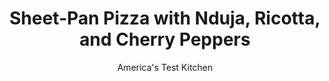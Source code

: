 ---
layout: ../../layouts/MarkdownPostLayout.astro
title: Sheet-Pan Pizza with Nduja, Ricotta, and Cherry Peppers
author: America's Test Kitchen
pubDate: 2023-03-15
description: "You’re just a few hours away from a crowd-pleasing pie with lacy edges and a crispy, airy, focaccia-like crust."
image_url: https://res.cloudinary.com/hksqkdlah/image/upload/ar_1:1,c_fill,dpr_2.0,f_auto,fl_lossy.progressive.strip_profile,g_faces:auto,q_auto:low,w_344/SFS_SheetPanPizzaNdujaRicottaCherryPeppers_17_yidcxm
tags: ["Main Courses","Pork","Cheese","Pizza"]
calories: 5177
protein: 42
carbohydrates: 62
fats: 47
fiber: 3
ingredients: ["3 cups (15 ounces), all-purpose flour","2 teaspoons, instant or rapid-rise yeast","2 teaspoons, sugar","1⅓ cups, water","1 teaspoon, table salt","¼ cup, extra-virgin olive oil","¾ cup room-temperature, 'nduja, divided","½ cup, whole-milk ricotta cheese","1¼ cups, canned crushed tomatoes","2 , garlic cloves, minced","1½ teaspoons, dried oregano","1 teaspoon, sugar","½ teaspoon, red pepper flakes, plus extra for sprinkling","½ teaspoon, table salt","1 ounce, Pecorino Romano cheese, grated (½ cup), plus extra for sprinkling","12 ounces whole-milk block, mozzarella cheese, shredded (3 cups)","⅓ cup shredded fresh, basil","⅓ cup thinly sliced, jarred hot cherry peppers"]
serves: 6
time: "1¼ hours, plus 1 hour 20 minutes rising"
instructions: ["FOR THE DOUGH: Whisk flour, yeast, and sugar together in bowl of stand mixer. Fit mixer with dough hook. Mix flour mixture on low speed while slowly adding water until dough forms and no dry flour remains, 2 to 4 minutes, scraping down bowl as needed. Cover bowl with plastic wrap and let stand for 10 minutes.","Add salt and mix on medium speed until dough forms satiny, sticky ball that clears sides of bowl, 6 to 8 minutes. Lightly spray rimmed baking sheet with vegetable oil spray. Rub bottom and sides of sheet with olive oil. Using dough scraper or your greased hands, transfer dough to oiled sheet and turn to coat. With your greased hands, stretch dough into rough 12 by 8-inch rectangle of even thickness. Cover with plastic wrap and let rise in warm place until puffed and nearly doubled in size, about 1 hour.","Meanwhile, adjust oven rack to lowest position, place pizza steel on rack, and heat oven to 500 degrees.","FOR THE SAUCE AND 'NDUJA: Pulse ½ cup 'nduja with ricotta cheese in food processor until smooth, about 15 pulses; set aside at room temperature. Combine tomatoes, garlic, oregano, sugar, pepper flakes, salt, and remaining ¼ cup 'nduja in bowl. (Sauce can be refrigerated for up to 24 hours.)","Using your greased hands, gently stretch dough to corners of pan, pressing lightly with your fingertips to deflate dough and carefully lifting corners and edges of dough to pull toward edges of sheet. (It's OK if dough shrinks back slightly from corners of sheet at this point.) Cover loosely with plastic and let rise in warm place until slightly puffed, about 20 minutes.","Using your greased hands, press dough all the way to edges and corners of sheet. Using your fingertips, pinch edges of dough against sides of sheet to form small lip.","FOR THE PIZZA: Using bottom of ½-cup dry measuring cup or large spoon, spread sauce into thin layer over surface of dough, leaving ½-inch border. Sprinkle Pecorino evenly over sauce. Sprinkle mozzarella over entire surface of dough, making sure some cheese sits on edges of dough against sheet.","Bake until cheese is bubbly and well browned, about 15 minutes, rotating sheet halfway through baking. Run knife around edge of sheet to loosen pizza and transfer pizza to wire rack. Let cool for 5 minutes. Drop rough 2-teaspoon-size dollops of 'nduja-ricotta mixture evenly over baked pizza and smear lightly with back of spoon. Garnish with basil and cherry peppers. Slice and serve, sprinkled with extra Pecorino and pepper flakes as desired."]
nutrition: ["394 mg Potassium, K","757 mg Phosphorus, P","945 mg Calcium, Ca","4 mg Iron, Fe","63 mg Magnesium, Mg","1197 mg Sodium, Na","4 mg Zinc, Zn","47 g Total lipid (fat)","5 mg Niacin","17 g Fatty acids, total monounsaturated","2 g Fatty acids, total polyunsaturated","14 mg Vitamin C, total ascorbic acid","137 mg Cholesterol","25 g Fatty acids, total saturated","3 g Fiber, total dietary","109 µg Folic acid","74 µg Folate, food","6 g Sugars, total","20 µg Vitamin K (phylloquinone)","199 g Water","65 g Carbohydrate, by difference","259 µg Folate, DFE","42 g Protein","2 mg Vitamin E (alpha-tocopherol)","1 µg Vitamin B-12","315 µg Vitamin A, RAE","62 g Carbohydrates (net)","862 kcal Energy","2 g Sugars, added","5177 calories"]
notes: "If you dont have a pizza steel, you can use a pizza stone or an overturned heavy-duty rimmed baking sheet. We developed this recipe using our winning rimmed baking sheet, the Nordic Ware Bakers Half Sheet. Avoid preshredded cheese; it contains added starch, which gives the melted cheese a drier, chewier texture."
---
